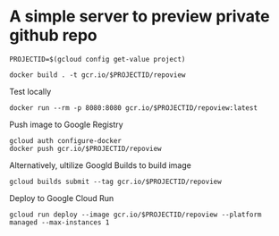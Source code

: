 # A simple server to preview private github repo

```
PROJECTID=$(gcloud config get-value project)
```

```
docker build . -t gcr.io/$PROJECTID/repoview
```

Test locally
```
docker run --rm -p 8080:8080 gcr.io/$PROJECTID/repoview:latest
```

Push image to Google Registry
```
gcloud auth configure-docker
docker push gcr.io/$PROJECTID/repoview
```

Alternatively, ultilize Googld Builds to build image
```
gcloud builds submit --tag gcr.io/$PROJECTID/repoview
```

Deploy to Google Cloud Run
```
gcloud run deploy --image gcr.io/$PROJECTID/repoview --platform managed --max-instances 1
```
